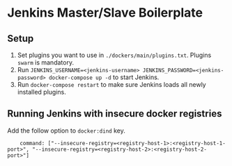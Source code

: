 # Jenkins Master/Slave Boilerplate

## Setup

1. Set plugins you want to use in `./dockers/main/plugins.txt`. Plugins `swarm` is mandatory.
2. Run `JENKINS_USERNAME=<jenkins-username> JENKINS_PASSWORD=<jenkins-password> docker-compose up -d` to start Jenkins.
3. Run `docker-compose restart` to make sure Jenkins loads all newly installed plugins.

## Running Jenkins with insecure docker registries

Add the follow option to `docker:dind` key.

```
    command: ["--insecure-registry=<registry-host-1>:<registry-host-1-port>", "--insecure-registry=<registry-host-2>:<registry-host-2-port>"]
```

